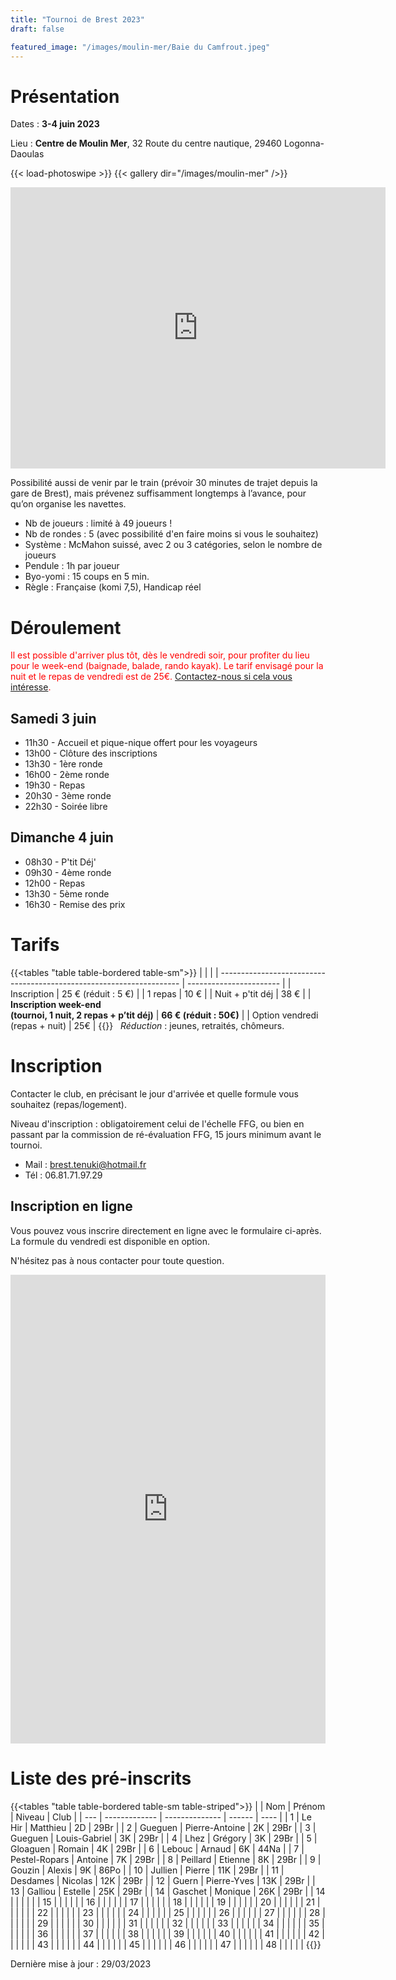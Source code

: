 ```yaml
---
title: "Tournoi de Brest 2023"
draft: false

featured_image: "/images/moulin-mer/Baie du Camfrout.jpeg"
---
```


# Présentation

Dates : **3-4 juin 2023**

Lieu : **Centre de Moulin Mer**, 32 Route du centre nautique, 29460 Logonna-Daoulas

{{< load-photoswipe >}}
{{< gallery dir="/images/moulin-mer" />}}

<iframe src="https://www.google.com/maps/embed/v1/place?key=AIzaSyAVerLPfkUDJqSTjO6bsSsbblzfXLwY9pw&q=Centre+Nautique+de+Moulin+Mer&zoom=10" width="600" height="450" frameborder="0" style="border:0"></iframe>

<!-- Détail sur itinéraire -->

Possibilité aussi de venir par le train (prévoir 30 minutes de trajet depuis la gare de Brest), mais prévenez suffisamment longtemps à l’avance, pour qu’on organise les navettes.

- Nb de joueurs : limité à 49 joueurs !
- Nb de rondes : 5 (avec possibilité d'en faire moins si vous le souhaitez)
- Système : McMahon suissé, avec 2 ou 3 catégories, selon le nombre de joueurs
- Pendule : 1h par joueur
- Byo-yomi : 15 coups en 5 min.
- Règle : Française (komi 7,5), Handicap réel

<!-- Lots, par catégorie (fonction du nombre du participants) : 1ers lots en invitations à des tournois, et pour tous les participants : un lot à clé ! -->

# Déroulement

<span style="color:red">Il est possible d'arriver plus tôt, dès le vendredi soir, pour profiter du lieu pour le week-end (baignade, balade, rando kayak). Le tarif envisagé pour la nuit et le repas de vendredi est de 25€.  [Contactez-nous si cela vous intéresse](mailto:brest.tenuki@hotmail.fr). </span>

## Samedi 3 juin

- 11h30 - Accueil et pique-nique offert pour les voyageurs
- 13h00 - Clôture des inscriptions
- 13h30 - 1ère ronde
- 16h00 - 2ème ronde
- 19h30 - Repas
- 20h30 - 3ème ronde
- 22h30 - Soirée libre

## Dimanche 4 juin

- 08h30 - P'tit Déj'
- 09h30 - 4ème ronde
- 12h00 - Repas
- 13h30 - 5ème ronde
- 16h30 - Remise des prix

# Tarifs

{{<tables "table table-bordered table-sm">}}
|                                                                      |                         |
| -------------------------------------------------------------------- | ----------------------- |
| Inscription                                                          | 25 € (réduit : 5 €)     |
| 1 repas                                                              | 10 €                    |
| Nuit + p'tit déj                                                     | 38 €                    |
| **Inscription week-end <br> (tournoi, 1 nuit, 2 repas + p’tit déj)** | **66 € (réduit : 50€)** |
| Option vendredi (repas + nuit)                                       | 25€                     |
{{</tables>}}
 
*Réduction* : jeunes, retraités, chômeurs. 


# Inscription

Contacter le club, en précisant le jour d'arrivée et quelle formule vous souhaitez (repas/logement).

Niveau d'inscription : obligatoirement celui de l'échelle FFG, ou bien en passant par la commission de ré-évaluation FFG, 15 jours minimum avant le tournoi.

- Mail : brest.tenuki@hotmail.fr
- Tél : 06.81.71.97.29

## Inscription en ligne

Vous pouvez vous inscrire directement en ligne avec le formulaire ci-après. 
La formule du vendredi est disponible en option. 

N'hésitez pas à nous contacter pour toute question. 

<iframe id="haWidget" allowtransparency="true" scrolling="auto" src="https://www.helloasso.com/associations/tenuki-club-de-go-de-brest/evenements/tournoi-de-go-de-brest/widget" style="width: 100%; height: 750px; border: none;"></iframe>

# Liste des pré-inscrits

{{<tables "table table-bordered table-sm table-striped">}}
 |     | Nom           | Prénom         | Niveau | Club |
 | --- | ------------- | -------------- | ------ | ---- |
 | 1   | Le Hir        | Matthieu       | 2D     | 29Br |
 | 2   | Gueguen       | Pierre-Antoine | 2K     | 29Br |
 | 3   | Gueguen       | Louis-Gabriel  | 3K     | 29Br |
 | 4   | Lhez          | Grégory        | 3K     | 29Br |
 | 5   | Gloaguen      | Romain         | 4K     | 29Br |
 | 6   | Lebouc        | Arnaud         | 6K     | 44Na |
 | 7   | Pestel-Ropars | Antoine        | 7K     | 29Br |
 | 8   | Peillard      | Etienne        | 8K     | 29Br |
 | 9   | Gouzin        | Alexis         | 9K     | 86Po |
 | 10  | Jullien       | Pierre         | 11K    | 29Br |
 | 11  | Desdames      | Nicolas        | 12K    | 29Br |
 | 12  | Guern         | Pierre-Yves    | 13K    | 29Br |
 | 13  | Galliou       | Estelle        | 25K    | 29Br |
 | 14  | Gaschet       | Monique        | 26K    | 29Br |
 | 14  |               |                |        |      |
 | 15  |               |                |        |      |
 | 16  |               |                |        |      |
 | 17  |               |                |        |      |
 | 18  |               |                |        |      |
 | 19  |               |                |        |      |
 | 20  |               |                |        |      |
 | 21  |               |                |        |      |
 | 22  |               |                |        |      |
 | 23  |               |                |        |      |
 | 24  |               |                |        |      |
 | 25  |               |                |        |      |
 | 26  |               |                |        |      |
 | 27  |               |                |        |      |
 | 28  |               |                |        |      |
 | 29  |               |                |        |      |
 | 30  |               |                |        |      |
 | 31  |               |                |        |      |
 | 32  |               |                |        |      |
 | 33  |               |                |        |      |
 | 34  |               |                |        |      |
 | 35  |               |                |        |      |
 | 36  |               |                |        |      |
 | 37  |               |                |        |      |
 | 38  |               |                |        |      |
 | 39  |               |                |        |      |
 | 40  |               |                |        |      |
 | 41  |               |                |        |      |
 | 42  |               |                |        |      |
 | 43  |               |                |        |      |
 | 44  |               |                |        |      |
 | 45  |               |                |        |      |
 | 46  |               |                |        |      |
 | 47  |               |                |        |      |
 | 48  |               |                |        |      |
{{</tables>}}

Dernière mise à jour : 29/03/2023
